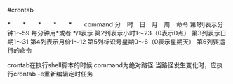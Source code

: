 #crontab 

*　　*　　*　　*　　*　　command 
分　时　日　月　周　命令 
第1列表示分钟1～59 每分钟用*或者 */1表示 
第2列表示小时1～23（0表示0点） 
第3列表示日期1～31 
第4列表示月份1～12 
第5列标识号星期0～6（0表示星期天） 
第6列要运行的命令 

crontab在执行shell脚本的时候 command为绝对路径
当路径发生变化时，应执行crontab -e重新编辑定时任务

